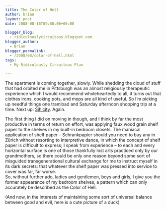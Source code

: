 ```yaml
---
title: The Color of Hell
author: brian
layout: post
date: 2008-08-16T09:50:00+00:00

blogger_blog:
  - ridiculouslycircuitous.blogspot.com
blogger_author:
  - Brian
blogger_permalink:
  - /2008/08/color-of-hell.html
tags:
  - My Ridiculously Circuitous Plan

---
```

The apartment is coming together, slowly. While shedding the cloud of stuff that had orbited me in Pittsburgh was an almost religiously therapeutic experience which I would recommend wholeheartedly to all, it turns out that clothes irons, cooking pots, and mops are all kind of useful. So I&#8217;m picking up needful things one tramload and Saturday afternoon shopping trip at a time. Next up: [Sihlcity][1]. Again.

<div>
</div>

<div>
  The first thing I did on moving in though, and I think by far the most productive in terms of return on effort, was applying faux wood grain shelf paper to the shelves in my built-in bedroom closets. The maniacal application of shelf paper &#8211; <span><span>Schrankpapier</span></span><span> should you need to buy any in Zürich without resorting to interpretive dance, in which the concept of shelf paper is difficult to express; I speak from experience</span> &#8211; to each and every horizontal surface is one of those thankfully lost arts practiced only by our grandmothers, so there could be only one reason beyond some sort of misguided transgenerational cultural exchange for me to instruct myself in its dark secrets: that whatever the shelf paper was pressed into service to cover was far, far worse.
</div>

<div>
</div>

<div>
  So, without further ado, ladies and gentlemen, boys and girls, I give you the <span>former</span> appearance of my bedroom shelves, a pattern which can only accurately be described as the Color of Hell.
</div>

<div>
</div>

<div>
  <img src="http://2.bp.blogspot.com/_1bayJx4ovbY/SKbDy_8-ZsI/AAAAAAAAABQ/d46eIjnKQ0U/s320/IMG_0270.jpg" border="0" alt="" /></p> 
  
  <div>
  </div>
  
  <div>
    (And now, in the interests of maintaining some sort of universal balance between good and evil, here is a cute picture of a duck)
  </div>
  
  <div>
  </div>
  
  <div>
    <img src="http://2.bp.blogspot.com/_1bayJx4ovbY/SKbD86_mecI/AAAAAAAAABY/n5ieN2yVVo0/s320/IMG_1103.jpg" border="0" alt="" />
  </div>
  
  <div>
  </div>
</div>

 [1]: http://www.sihlcity.ch/